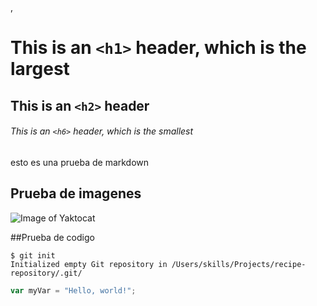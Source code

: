, 
# This is an `<h1>` header, which is the largest

## This is an `<h2>` header

###### This is an `<h6>` header, which is the smallest

esto es una prueba de markdown

## Prueba de imagenes
![Image of Yaktocat](https://octodex.github.com/images/yaktocat.png)

##Prueba de codigo
```
$ git init
Initialized empty Git repository in /Users/skills/Projects/recipe-repository/.git/
```
``` javascript
var myVar = "Hello, world!";
```
